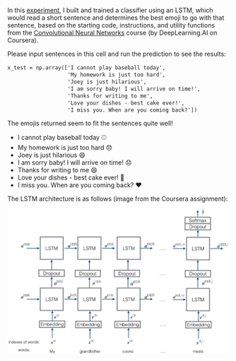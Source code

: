 In this [experiment](Sentence_Emoji_Generator_with_LSTM.ipynb), I built and trained a classifier using an LSTM, which would read a short sentence and determines the best emoji to go with that sentence, based on the starting code, instructions, and utility functions from the [Convolutional Neural Networks](https://coursera.org/learn/convolutional-neural-networks) course (by DeepLearning.AI on Coursera).

Please input sentences in this cell and run the prediction to see the results:
```
x_test = np.array(['I cannot play baseball today', 
                   'My homework is just too hard',
                   'Joey is just hilarious',
                   'I am sorry baby! I will arrive on time!',
                   'Thanks for writing to me',
                   'Love your dishes - best cake ever!',
                   'I miss you. When are you coming back?'])
```

The emojis returned seem to fit the sentences quite well!

+ I cannot play baseball today ⚾
+ My homework is just too hard 😞
+ Joey is just hilarious 😄
+ I am sorry baby! I will arrive on time! 😞
+ Thanks for writing to me 😄
+ Love your dishes - best cake ever! 🍴
+ I miss you. When are you coming back? ❤️

The LSTM architecture is as follows (image from the Coursera assignment):

![emojifier-v2.png](images%2Femojifier-v2.png)